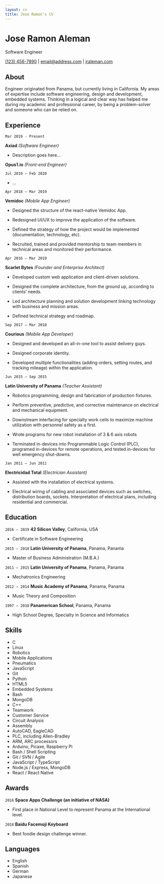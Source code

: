 ```yaml
---
layout: cv
title: Jose Ramon's CV
---
```


# Jose Ramon Aleman

Software Engineer 

[(123) 456-7890](tel:)
| [email@address.com](mailto:email@address.com)
| [jraleman.com](https://jraleman.com)

## About

Engineer originated from Panama, but currently living in California.
My areas of expertise include software engineering, design and development,
embedded systems.
Thinking in a logical and clear way has helped me during my academic and
professional career, by being a problem-solver and someone who can be relied on.

## Experience

<!-- Axiad
----------------------------------------------------------------------------->

`Mar 2019 - Present`

__Axiad__ *(Software Engineer)*

- Description goes here...

<!-- Opus1.io
----------------------------------------------------------------------------->

__Opus1.io__ *(Front-end Engineer)*

`Jul 2019 – Feb 2020`

- ...

<!-- Vemidoc
----------------------------------------------------------------------------->

`Apr 2018 – Mar 2019`

__Vemidoc__ *(Mobile App Engineer)*

- Designed the structure of the react-native Vemidoc App.

- Redesigned UI/UX to improve the application of the software.

- Defined the strategy of how the project would be implemented
(documentation, technology, etc).

- Recruited, trained and provided mentorship to team members in technical
areas and monitored their performance.

<!-- Scarlet Bytes
----------------------------------------------------------------------------->

`Apr 2016 – Mar 2019`

__Scarlet Bytes__ *(Founder and Enterprise Architect)*

- Developed custom web application and client-driven solutions.

- Designed the complete architecture, from the ground up, according to
clients’ needs.

- Led architecture planning and solution development linking technology
with business and mission areas.

- Defined technical strategy and roadmap.

<!-- Courious
----------------------------------------------------------------------------->

`Sep 2017 – Mar 2018`

__Courious__ *(Mobile App Developer)*

- Designed and developed an all-in-one tool to assist delivery guys.

- Designed corporate identity.

- Developed multiple functionalities (adding orders, setting routes, and
  tracking mileage) within the application.

<!-- Lain University
----------------------------------------------------------------------------->

`Jun 2015 – Sep 2015`

__Latin University of Panama__ *(Teacher Assistant)*

- Robotics programming, design and fabrication of production fixtures.

- Perform preventive, predictive, and corrective maintenance on electrical
and mechanical equipment.

- Downstream interfacing for specialty work cells to maximize machine
utilization with personnel safety as a first.

- Wrote programs for new robot installation of 3 & 6 axis robots

- Terminated in-devices into Programmable Logic Control (PLC), programed
in-devices for remote operations, and tested in-devices for well emergency
shut-downs.

<!-- Electricidad total
----------------------------------------------------------------------------->

`Jan 2011 – Jun 2011`

__Electricidad Total__ *(Electrician Assistant)*

- Assisted with the installation of electrical systems.

- Electrical wiring of cabling and associated devices such as switches,
distribution boards, sockets. Interpretation of electrical plans, including
residential and commercial.

## Education

`2016 – 2019`
__42 Silicon Valley__, California, USA
- Certificate in Software Engineering

`2015 – 2018`
__Latin University of Panama__, Panama, Panama
- Master of Business Administration (M.B.A.)

`2011 – 2015`
__Latin University of Panama__, Panama, Panama
- Mechatronics Engineering

`2012 – 2014`
__Music Academy of Panama__, Panama, Panama
- Music Theory and Composition

`1997 – 2010`
__Panamerican School__, Panama, Panama
- High School Degree, Specialty in Science and Informatics

## Skills

- C
- Linux
- Robotics
- Mobile Applications
- Pneumatics
- JavaScript
- Git
- Python
- HTML5
- Embedded Systems
- Bash
- MongoDB
- C++
- Teamwork
- Customer Service
- Circuit Analysis
- Assembly
- AutoCAD, EagleCAD
- PLC, including Allen-Bradley
- ARM, ARC processors
- Arduino, Picaxe, Raspberry Pi
- Bash / Shell Scripting
- Git / SVN / Agile
- JavaScript / TypeScript
- Node.js / Express, MongoDB
- React / React Native

## Awards

`2016`
__Space Apps Challenge (an initiative of NASA)__
- First place in National Level to represent Panama at the International level.

`2018`
__Baidu Facemoji Keyboard__
- Best foodie design challenge winner.

## Languages

- English
- Spanish
- German
- Japanese

<!-- ### Footer
Last updated: March 2020 -->
